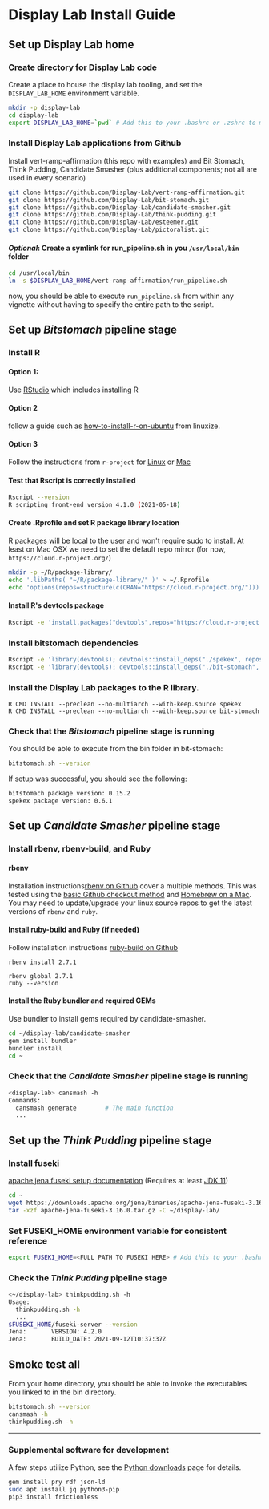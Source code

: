# Display Lab Install Guide

## Set up Display Lab home

### Create directory for Display Lab code
Create a place to house the display lab tooling, and set the `DISPLAY_LAB_HOME` environment variable.
```sh
mkdir -p display-lab
cd display-lab
export DISPLAY_LAB_HOME=`pwd` # Add this to your .bashrc or .zshrc to make it persistent
```

### Install Display Lab applications from Github
Install vert-ramp-affirmation (this repo with examples) and Bit Stomach, Think Pudding, Candidate Smasher (plus additional components; not all are used in every scenario)

```sh
git clone https://github.com/Display-Lab/vert-ramp-affirmation.git
git clone https://github.com/Display-Lab/bit-stomach.git
git clone https://github.com/Display-Lab/candidate-smasher.git
git clone https://github.com/Display-Lab/think-pudding.git
git clone https://github.com/Display-Lab/esteemer.git
git clone https://github.com/Display-Lab/pictoralist.git
```

#### *Optional*: Create a symlink for run_pipeline.sh in you `/usr/local/bin` folder
```sh
cd /usr/local/bin
ln -s $DISPLAY_LAB_HOME/vert-ramp-affirmation/run_pipeline.sh
```
now, you should be able to execute `run_pipeline.sh` from within any vignette without having to specify the entire path to the script.

## Set up _Bitstomach_ pipeline stage

### Install R

#### Option 1:
Use [RStudio](https://www.rstudio.com/products/rstudio/download/#download) which includes installing R

#### Option 2
follow a guide such as [how-to-install-r-on-ubuntu](https://linuxize.com/post/how-to-install-r-on-ubuntu-20-04/) from linuxize.

#### Option 3
Follow the instructions from `r-project` for [Linux](https://cloud.r-project.org/bin/linux/ubuntu) or [Mac](https://cloud.r-project.org/bin/macosx/)

#### Test that Rscript is correctly installed
```bash
Rscript --version
R scripting front-end version 4.1.0 (2021-05-18)
```
#### Create .Rprofile and set R package library location
R packages will be local to the user and won't require sudo to install. At least on Mac OSX we need to set the default repo mirror (for now, `https://cloud.r-project.org/`)
```sh
mkdir -p ~/R/package-library/
echo '.libPaths( "~/R/package-library/" )' > ~/.Rprofile
echo 'options(repos=structure(c(CRAN="https://cloud.r-project.org/")))' >> ~/.Rprofile
```
#### Install R's devtools package
```sh
Rscript -e 'install.packages("devtools",repos="https://cloud.r-project.org/")'
```

### Install bitstomach dependencies

```sh
Rscript -e 'library(devtools); devtools::install_deps("./spekex", repos="https://cloud.r-project.org/")'
Rscript -e 'library(devtools); devtools::install_deps("./bit-stomach", repos="https://cloud.r-project.org/")'
```

### Install the Display Lab packages to the R library.
```
R CMD INSTALL --preclean --no-multiarch --with-keep.source spekex
R CMD INSTALL --preclean --no-multiarch --with-keep.source bit-stomach
```
### Check that the _Bitstomach_ pipeline stage is running
You should be able to execute from the bin folder in bit-stomach:
```bash
bitstomach.sh --version
```
If setup was successful, you should see the following:
```bash
bitstomach package version: 0.15.2
spekex package version: 0.6.1
```
## Set up _Candidate Smasher_ pipeline stage

### Install rbenv, rbenv-build, and Ruby

#### rbenv
Installation instructions[rbenv on Github](https://github.com/rbenv/rbenv#installation) cover a multiple methods.
This was tested using the [basic Github checkout method](https://github.com/rbenv/rbenv#basic-github-checkout) and [Homebrew on a Mac](https://github.com/rbenv/rbenv#using-package-managers). You may need to update/upgrade your linux source repos to get the latest versions of `rbenv` and `ruby`.

#### Install ruby-build and Ruby (if needed)
Follow installation instructions [ruby-build on Github](https://github.com/rbenv/ruby-build#readme)
```
rbenv install 2.7.1

rbenv global 2.7.1
ruby --version
```

#### Install the Ruby bundler and required GEMs
Use bundler to install gems required by candidate-smasher.

```sh
cd ~/display-lab/candidate-smasher
gem install bundler
bundler install
cd ~
```

### Check that the _Candidate Smasher_ pipeline stage is running
```bash
<display-lab> cansmash -h
Commands:
  cansmash generate        # The main function
  ...
```

## Set up the _Think Pudding_ pipeline stage

### Install fuseki
[apache jena fuseki setup documentation](https://jena.apache.org/documentation/fuseki2/index.html#download-fuseki)
(Requires at least [JDK 11](https://openjdk.java.net/install/))

```sh
cd ~
wget https://downloads.apache.org/jena/binaries/apache-jena-fuseki-3.16.0.tar.gz
tar -xzf apache-jena-fuseki-3.16.0.tar.gz -C ~/display-lab/
```

### Set FUSEKI_HOME environment variable for consistent reference
```sh
export FUSEKI_HOME=<FULL PATH TO FUSEKI HERE> # Add this to your .bashrc or .zshrc to make it persistent
```

### Check the _Think Pudding_ pipeline stage
```bash
<~/display-lab> thinkpudding.sh -h
Usage:
  thinkpudding.sh -h
  ...
$FUSEKI_HOME/fuseki-server --version
Jena:       VERSION: 4.2.0
Jena:       BUILD_DATE: 2021-09-12T10:37:37Z
```
## Smoke test all
From your home directory, you should be able to invoke the executables you linked to in the bin directory.
```sh
bitstomach.sh --version
cansmash -h
thinkpudding.sh -h
```

----
### Supplemental software for development
A few steps utilize Python, see the [Python downloads](https://www.python.org/downloads/) page for details.
```sh
gem install pry rdf json-ld
sudo apt install jq python3-pip
pip3 install frictionless
```
